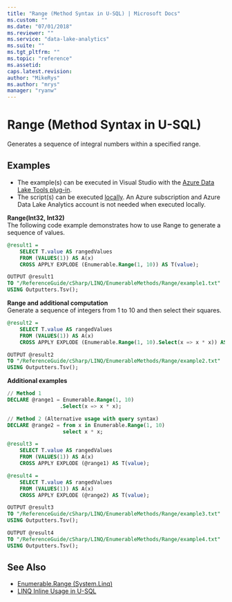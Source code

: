 ```yaml
---
title: "Range (Method Syntax in U-SQL) | Microsoft Docs"
ms.custom: ""
ms.date: "07/01/2018"
ms.reviewer: ""
ms.service: "data-lake-analytics"
ms.suite: ""
ms.tgt_pltfrm: ""
ms.topic: "reference"
ms.assetid: 
caps.latest.revision: 
author: "MikeRys"
ms.author: "mrys"
manager: "ryanw"
---
```


# Range (Method Syntax in U-SQL)
Generates a sequence of integral numbers within a specified range.

## Examples
- The example(s) can be executed in Visual Studio with the [Azure Data Lake Tools plug-in](https://www.microsoft.com/download/details.aspx?id=49504).  
- The script(s) can be executed [locally](https://docs.microsoft.com/azure/data-lake-analytics/data-lake-analytics-data-lake-tools-local-run).  An Azure subscription and Azure Data Lake Analytics account is not needed when executed locally.


**Range(Int32, Int32)**  
The following code example demonstrates how to use Range to generate a sequence of values.  
```sql
@result1 =
    SELECT T.value AS rangedValues
    FROM (VALUES(1)) AS A(x)
    CROSS APPLY EXPLODE (Enumerable.Range(1, 10)) AS T(value);

OUTPUT @result1
TO "/ReferenceGuide/cSharp/LINQ/EnumerableMethods/Range/example1.txt"
USING Outputters.Tsv();
```

**Range and additional computation**  
Generate a sequence of integers from 1 to 10 and then select their squares.
```sql
@result2 =
    SELECT T.value AS rangedValues
    FROM (VALUES(1)) AS A(x)
    CROSS APPLY EXPLODE (Enumerable.Range(1, 10).Select(x => x * x)) AS T(value);

OUTPUT @result2
TO "/ReferenceGuide/cSharp/LINQ/EnumerableMethods/Range/example2.txt"
USING Outputters.Tsv();
```

**Additional examples**  
```sql
// Method 1
DECLARE @range1 = Enumerable.Range(1, 10)
                 .Select(x => x * x);

// Method 2 (Alternative usage with query syntax)
DECLARE @range2 = from x in Enumerable.Range(1, 10)
                  select x * x;

@result3 =
    SELECT T.value AS rangedValues
    FROM (VALUES(1)) AS A(x)
    CROSS APPLY EXPLODE (@range1) AS T(value);

@result4 =
    SELECT T.value AS rangedValues
    FROM (VALUES(1)) AS A(x)
    CROSS APPLY EXPLODE (@range2) AS T(value);

OUTPUT @result3
TO "/ReferenceGuide/cSharp/LINQ/EnumerableMethods/Range/example3.txt"
USING Outputters.Tsv();

OUTPUT @result4
TO "/ReferenceGuide/cSharp/LINQ/EnumerableMethods/Range/example4.txt"
USING Outputters.Tsv();
```

## See Also
* [Enumerable.Range (System.Linq)](https://docs.microsoft.com/dotnet/api/system.linq.enumerable.range)
* [LINQ Inline Usage in U-SQL](linq-inline-usage-in-u-sql.md)